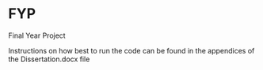 # FYP
Final Year Project

Instructions on how best to run the code can be found in the appendices of the Dissertation.docx file
